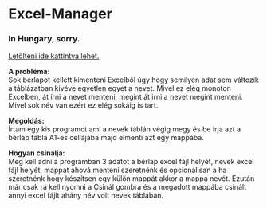 # Excel-Manager
### In Hungary, sorry.  

[Letölteni ide kattintva lehet.](https://github.com/amaraa44/Excel-Manager/raw/master/Download%20from%20here/Excel%20Manager.exe).

**A probléma:**  
  Sok bérlapot kellett kimenteni Excelből úgy hogy semilyen adat sem változik a táblázatban kivéve egyetlen egyet a nevet. Mivel ez elég monoton Excelben, át írni a nevet menteni, megint át irni a nevet megint menteni. Mivel sok név van ezért ez elég sokáig is tart.
  
**Megoldás:**  
  Írtam egy kis programot ami a nevek táblán végig megy és be irja azt a bérlap tábla A1-es cellájába majd elmenti azt egy mappába.
  
**Hogyan csinálja:**  
  Meg kell adni a programban 3 adatot a bérlap excel fájl helyét, nevek excel fájl helyét, mappát ahová menteni szeretnénk és opcionálisan   a ha szeretnénk hogy készítsen egy külön mappát akkor a mappa nevét. Ezután már csak rá kell nyomni a Csinál gombra és a megadott mappába   csinált annyi excel fájlt ahány név volt nevek táblában.
